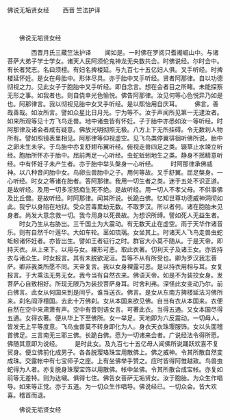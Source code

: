   佛说无垢贤女经
                        　　西晋 竺法护译

                        
        　      


　　佛说无垢贤女经

　　　　西晋月氏三藏竺法护译
　　闻如是。一时佛在罗阅只耆阇崛山中。与诸菩萨大弟子学士学女。诸天人民阿须伦鬼神龙无央数共会。时佛说经。尔时会中。有长者梵志。名曰须檀。有妇名捭楼延。与九百七十五亿妇人俱。叉手听经。时捭楼延怀妊。是女在母胎中。形体尽具。亦于胎中叉手听经。贤者阿那律。自以功德彻视之力。见此女子于胞胎中叉手听经。即自念言。想在会者目之所睹。未能探察无形之事。如我者也。则自侥幸光色愉悦。佛告阿那律。汝见何等心色悦异乃如是也。阿那律言。我以彻视见胎中女叉手听经。是以熙怡用自庆耳。
　　佛言。善哉善哉。如汝所言。譬如众星比日月光。宁为等不。汝于声闻所见第一无逮汝者。如来所观等见十方飞鸟走兽。地中诸虫皆有怀妊。子于胎中亦悉如汝一等听经。时阿那律及诸会者咸有疑意。佛放光明彻照无极。八方上下无所挂碍。令无数刹人物所有。譬如照镜表里相见。阿那律等仰视虚空。见飞鸟类停翼徘徊听佛所说。胎中之卵未生未孚。于鸟胎中亦复舒翅布翼听经。俯视走兽四足之类。辍草止水竦立听经。胞胎所怀亦于胎中。屈前两足一心听经。虫蛇蚯蚓地生之类。静身不摇精意听经。中有怀妊子未产生者。亦于胎中举头槃身一心听经。
　　时阿那律承佛威神。以八种音问胎中女。鸟卵虫兽胎中之子。用何等故。叉手舒翼。屈足槃身。一心听经。时女之等诸在胎者。答阿那律。我用一切生者之类。迷于五处不识正道。是故听经。及用一切多淫怒痴生死不绝。是故听经。用一切人不孝父母。不供事佛及比丘僧。是故听经。时阿那律。闻其所说。长跪白佛。忆知世尊功德威神洞彻如此。我宁以身陷在地狱。受众苦毒累劫无数。不取罗汉。所以者何。诸在胞胎未见身者。尚发大意念救一切。我今用身以死畏故。为想识所缚。譬如死人无益生者。
　　时女乃生从右胁出。三千国土为大震动。有无数天止在虚空。雨于天华作诸音乐。则有自然千叶莲华。大如车轮。茎如琉璃。女坐其上。时诸天人飞鸟走兽虫蛇蚯蚓诸怀妊者。亦皆出生。譬如王者征行之时。群官大小莫不随从。于是天帝。即持天衣。从上来下。以用与女。裸形可恶。取此衣著。忉利天子及诸王女。亦皆持衣与诸众生。时女报言。其有未脱欲泥洹。吾等不从有所受也。卿为罗汉我志菩萨。卿非我类所愿不同。天帝复言。我以女身裸露可恶。是以持衣用相与耳。女复报言。于大乘法无男无女。我今当有自然衣来。佛语天帝。如是不为装挍女身。发菩萨心自致相好。所现无限乃为装挍菩萨身耳。时舍利弗。深怪此女变动乃尔。前白佛言。此女从何国来到是间乎。谁当送衣。佛言。是女从东南方捭楼延法习佛所来。刹名阎浮檀国。去此十万佛刹。女从本国来欲见佛。自当有衣从本国来。衣便自然在空中来肃萧有声。空中有音则语女言。可著此衣。当得五通。又女本国尽得五通。女得衣著。便从华上下至佛所。女一举足。天地即为六反震动。一切母人。皆发无上平等度意。飞鸟虫兽莫不转身即化为人。身衣天衣珠璎服饰。女以头面稽首佛足。三言南无三耶三佛。长跪白佛。愿为一切诸来会者。广说经法令得所愿。佛随其意即为说经。
　　是时此女。及九百七十五亿母人闻佛所说踊跃欢喜不复贸身。便立佛前化成男子。各各脱璎珞珠宝用散佛上。佛之威神。令其所散自然变成珠。交露帐中有七宝师子之座。上有坐佛举手赞之。应时皆得阿惟越致。鸟兽虫蛇得为人者。亦复脱身珠璎宝饰以用散佛。帐中坐佛。令其所散合成宝帐。亦复如前等无差特。则为达嚫。俱得七住。佛告女菩萨无垢贤女。汝于胞胎。为众生作唱导。如来等正觉。亦于五道。为一切众生作唱导。佛说经已。一切众会。皆大欢喜。稽首而退。

　　佛说无垢贤女经


